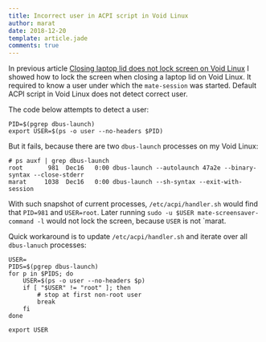 ```yaml
---
title: Incorrect user in ACPI script in Void Linux
author: marat
date: 2018-12-20
template: article.jade
comments: true
---
```


In previous article [Closing laptop lid does not lock screen on Void Linux](articles/void_lock_screen_on_suspend/) I
showed how to lock the screen when closing a laptop lid on Void Linux. It required to know a user under which the
`mate-session` was started. Default ACPI script in Void Linux does not detect correct user.

<span class="more"></span>

The code below attempts to detect a user:
```
PID=$(pgrep dbus-launch)
export USER=$(ps -o user --no-headers $PID)
```

But it fails, because there are two `dbus-launch` processes on my Void Linux:
```
# ps auxf | grep dbus-launch
root       981  Dec16   0:00 dbus-launch --autolaunch 47a2e --binary-syntax --close-stderr
marat     1038  Dec16   0:00 dbus-launch --sh-syntax --exit-with-session
```

With such snapshot of current processes, `/etc/acpi/handler.sh` would find that `PID=981` and `USER=root`. Later running
`sudo -u $USER mate-screensaver-command -l` would not lock the screen, because `USER` is not `marat.

Quick workaround is to update `/etc/acpi/handler.sh` and iterate over all `dbus-lanuch` processes:
```
USER=
PIDS=$(pgrep dbus-launch)
for p in $PIDS; do
    USER=$(ps -o user --no-headers $p)
    if [ "$USER" != "root" ]; then
        # stop at first non-root user
        break
    fi
done

export USER
```
